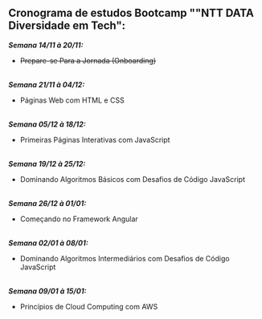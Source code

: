 ## Cronograma de estudos Bootcamp ""NTT DATA Diversidade em Tech":

***Semana 14/11 à 20/11:***
- ~~Prepare-se Para a Jornada (Onboarding)~~<br><br>

***Semana 21/11 à 04/12:***
- Páginas Web com HTML e CSS<br><br>

***Semana 05/12 à 18/12:***
- Primeiras Páginas Interativas com JavaScript<br><br>

***Semana 19/12 à 25/12:***
- Dominando Algoritmos Básicos com Desafios de Código JavaScript<br><br>

***Semana 26/12 à 01/01:***
- Começando no Framework Angular<br><br>

***Semana 02/01 à 08/01:***
- Dominando Algoritmos Intermediários com Desafios de Código JavaScript<br><br>

***Semana 09/01 à 15/01:***
- Princípios de Cloud Computing com AWS<br><br><br>

